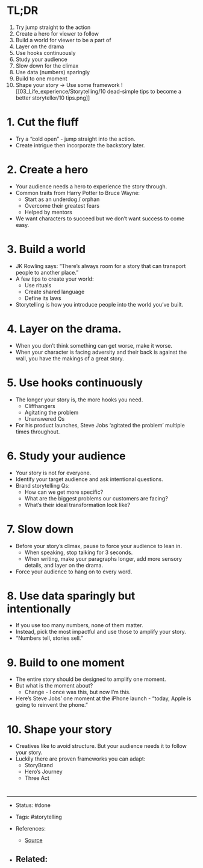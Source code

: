 # TL;DR
1. Try jump straight to the action
2. Create a hero for viewer to follow
3. Build a world for viewer to be a part of
4. Layer on the drama
5. Use hooks continuously
6. Study your audience
7. Slow down for the climax
8. Use data (numbers) sparingly
9. Build to one moment
10. Shape your story -> Use some framework
![[03_Life_experience/Storytelling/10 dead-simple tips to become a better storyteller/10 tips.png]]

# 1. Cut the fluff
- Try a “cold open” - jump straight into the action.
- Create intrigue then incorporate the backstory later.

# 2. Create a hero
- Your audience needs a hero to experience the story through.
- Common traits from Harry Potter to Bruce Wayne:
	- Start as an underdog / orphan
	- Overcome their greatest fears
	- Helped by mentors
- We want characters to succeed but we don’t want success to come easy.

# 3. Build a world
- JK Rowling says: “There’s always room for a story that can transport people to another place.”
- A few tips to create your world:
	- Use rituals
	- Create shared language
	- Define its laws
- Storytelling is how you introduce people into the world you’ve built.

# 4. Layer on the drama.
- When you don’t think something can get worse, make it worse.
- When your character is facing adversity and their back is against the wall, you have the makings of a great story.

# 5. Use hooks continuously
- The longer your story is, the more hooks you need.
	- Cliffhangers
	- Agitating the problem
	- Unanswered Qs
- For his product launches, Steve Jobs ‘agitated the problem’ multiple times throughout.

# 6. Study your audience
- Your story is not for everyone.
- Identify your target audience and ask intentional questions.
- Brand storytelling Qs:
	- How can we get more specific?
	- What are the biggest problems our customers are facing?
	- What’s their ideal transformation look like?

# 7. Slow down
- Before your story’s climax, pause to force your audience to lean in.
	- When speaking, stop talking for 3 seconds.
	- When writing, make your paragraphs longer, add more sensory details, and layer on the drama.
- Force your audience to hang on to every word.


# 8. Use data sparingly but intentionally
- If you use too many numbers, none of them matter.
- Instead, pick the most impactful and use those to amplify your story.
- “Numbers tell, stories sell.”

# 9. Build to one moment
- The entire story should be designed to amplify one moment.
- But what is the moment about?
	- Change - I once was this, but now I’m this.
- Here’s Steve Jobs’ one moment at the iPhone launch - “today, Apple is going to reinvent the phone.”

# 10. Shape your story
- Creatives like to avoid structure. But your audience needs it to follow your story.
- Luckily there are proven frameworks you can adapt:
	- StoryBrand
	- Hero’s Journey
	- Three Act




#

---
- Status: #done

- Tags: #storytelling 

- References:
	- [Source](https://twitter.com/nathanbaugh27/status/1569323254124548096)

- Related:
	- 
